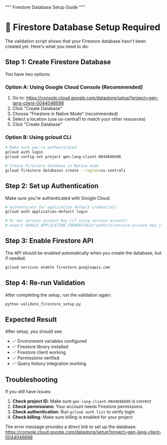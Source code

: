 """
Firestore Database Setup Guide
"""

# 🔧 Firestore Database Setup Required

The validation script shows that your Firestore database hasn't been created yet. 
Here's what you need to do:

## Step 1: Create Firestore Database

You have two options:

### Option A: Using Google Cloud Console (Recommended)
1. Go to: https://console.cloud.google.com/datastore/setup?project=gen-lang-client-0044046698
2. Click "Create Database"
3. Choose "Firestore in Native Mode" (recommended)
4. Select a location (use us-central1 to match your other resources)
5. Click "Create Database"

### Option B: Using gcloud CLI
```bash
# Make sure you're authenticated
gcloud auth login
gcloud config set project gen-lang-client-0044046698

# Create Firestore database in Native mode
gcloud firestore databases create --region=us-central1
```

## Step 2: Set up Authentication

Make sure you're authenticated with Google Cloud:

```bash
# Authenticate for application default credentials
gcloud auth application-default login

# Or set service account key (if using service account)
# export GOOGLE_APPLICATION_CREDENTIALS="path/to/service-account-key.json"
```

## Step 3: Enable Firestore API

The API should be enabled automatically when you create the database, but if needed:

```bash
gcloud services enable firestore.googleapis.com
```

## Step 4: Re-run Validation

After completing the setup, run the validation again:

```bash
python validate_firestore_setup.py
```

## Expected Result

After setup, you should see:
- ✅ Environment variables configured
- ✅ Firestore library installed  
- ✅ Firestore client working
- ✅ Permissions verified
- ✅ Query history integration working

## Troubleshooting

If you still have issues:

1. **Check project ID**: Make sure `gen-lang-client-0044046698` is correct
2. **Check permissions**: Your account needs Firestore permissions
3. **Check authentication**: Run `gcloud auth list` to verify login
4. **Check billing**: Make sure billing is enabled for your project

The error message provides a direct link to set up the database:
https://console.cloud.google.com/datastore/setup?project=gen-lang-client-0044046698
